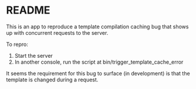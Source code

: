 # README

This is an app to reproduce a template compilation caching bug that shows up with concurrent requests to the server.

To repro:

1. Start the server
2. In another console, run the script at bin/trigger_template_cache_error

It seems the requirement for this bug to surface (in development) is that the template is changed during a request.
